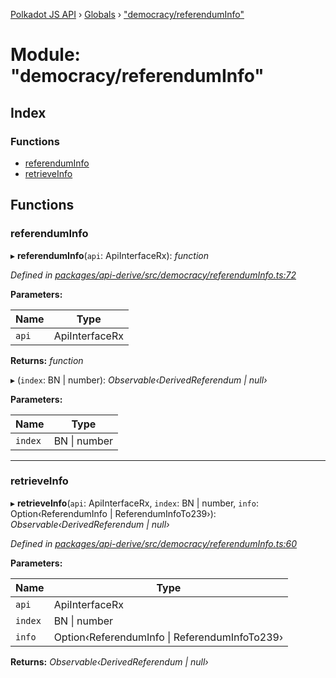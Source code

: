 [Polkadot JS API](../README.md) › [Globals](../globals.md) › ["democracy/referendumInfo"](_democracy_referenduminfo_.md)

# Module: "democracy/referendumInfo"

## Index

### Functions

* [referendumInfo](_democracy_referenduminfo_.md#referenduminfo)
* [retrieveInfo](_democracy_referenduminfo_.md#retrieveinfo)

## Functions

###  referendumInfo

▸ **referendumInfo**(`api`: ApiInterfaceRx): *function*

*Defined in [packages/api-derive/src/democracy/referendumInfo.ts:72](https://github.com/polkadot-js/api/blob/7a7d6e9b8a/packages/api-derive/src/democracy/referendumInfo.ts#L72)*

**Parameters:**

Name | Type |
------ | ------ |
`api` | ApiInterfaceRx |

**Returns:** *function*

▸ (`index`: BN | number): *Observable‹DerivedReferendum | null›*

**Parameters:**

Name | Type |
------ | ------ |
`index` | BN &#124; number |

___

###  retrieveInfo

▸ **retrieveInfo**(`api`: ApiInterfaceRx, `index`: BN | number, `info`: Option‹ReferendumInfo | ReferendumInfoTo239›): *Observable‹DerivedReferendum | null›*

*Defined in [packages/api-derive/src/democracy/referendumInfo.ts:60](https://github.com/polkadot-js/api/blob/7a7d6e9b8a/packages/api-derive/src/democracy/referendumInfo.ts#L60)*

**Parameters:**

Name | Type |
------ | ------ |
`api` | ApiInterfaceRx |
`index` | BN &#124; number |
`info` | Option‹ReferendumInfo &#124; ReferendumInfoTo239› |

**Returns:** *Observable‹DerivedReferendum | null›*
